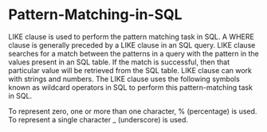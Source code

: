 # Pattern-Matching-in-SQL

LIKE clause is used to perform the pattern matching task in SQL.
A WHERE clause is generally preceded by a LIKE clause in an SQL query.
LIKE clause searches for a match between the patterns in a query with the pattern in the values present in an SQL table. If the match is successful, then that particular value will be retrieved from the SQL table.
LIKE clause can work with strings and numbers.
The LIKE clause uses the following symbols known as wildcard operators in SQL to perform this pattern-matching task in SQL.

To represent zero, one or more than one character, % (percentage) is used.
To represent a single character _ (underscore) is used.
